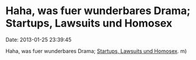 Haha, was fuer wunderbares Drama; Startups, Lawsuits und Homosex
================================================================

Date: 2013-01-25 23:39:45

Haha, was fuer wunderbares Drama; [Startups, Lawsuits und
Homosex](http://keithrabois.tumblr.com/post/41463189288/a-note-from-keith).
m)
